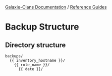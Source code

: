 [Galaxie-Clans Documentation](README.md) / [Reference Guides](_REF__.md)

# Backup Structure

## Directory structure

```
backups/
  {{ inventory_hostname }}/
    {{ role_name }}/
      {{ date }}/
```
